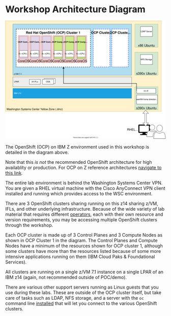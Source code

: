 # Workshop Architecture Diagram

![workshop-arch](ocpz-workshop-arch.drawio.svg)

The OpenShift (OCP) on IBM Z environment used in this workshop is detailed in the diagram above.

Note that this *is not* the recommended OpenShift architecture for high availablity or production. For OCP on Z reference architectures [navigate to this link](https://www.ibm.com/docs/en/linux-on-systems?topic=openshift-reference-architecture).

The entire lab environment is behind the Washington Systems Center VPN. You are given a RHEL virtual machine with the Cisco AnyConnect VPN client installed and running which provides access to the WSC environment.

There are 3 OpenShift clusters sharing running on this z14 sharing z/VM, IFLs, and other underlying infrastructure. Because of the wide variety of lab material that requires different [operators](https://cloud.redhat.com/learn/topics/operators), each with their own resource and version requirements, you may be accessing multiple OpenShift clusters through the workshop.

Each OCP cluster is made up of 3 Control Planes and 3 Compute Nodes as shown in OCP Cluster 1 in the diagram. The Control Planes and Compute Nodes have a minimum of the resources shown for OCP cluster 1, although some clusters have more than the resources listed because of some more intensive applications running on them (IBM Cloud Paks & Foundational Services).

All clusters are running on a single z/VM 7.1 instance on a single LPAR of an IBM z14 (again, not recommended outside of POC/demo).

There are various other support servers running as Linux guests that you use during these labs. These are outside of the OCP cluster itself, but take care of tasks such as LDAP, NFS storage, and a server with the `oc` command line [installed](https://docs.openshift.com/container-platform/4.10/cli_reference/openshift_cli/getting-started-cli.html) that will let you connect to the various OpenShift clusters.
